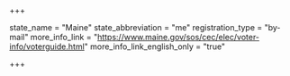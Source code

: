 +++

state_name = "Maine"
state_abbreviation = "me"
registration_type = "by-mail"
more_info_link = "https://www.maine.gov/sos/cec/elec/voter-info/voterguide.html"
more_info_link_english_only = "true"

+++